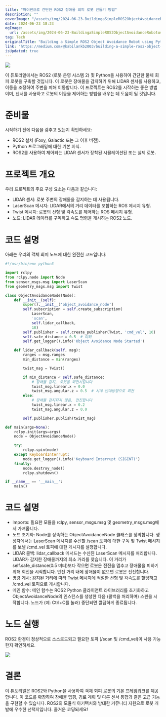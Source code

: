 ```yaml
---
title: "파이썬으로 간단한 ROS2 장애물 회피 로봇 만들기 방법"
description: ""
coverImage: "/assets/img/2024-06-23-BuildingaSimpleROS2ObjectAvoidanceRobotusingPython_0.png"
date: 2024-06-23 18:23
ogImage:
  url: /assets/img/2024-06-23-BuildingaSimpleROS2ObjectAvoidanceRobotusingPython_0.png
tag: Tech
originalTitle: "Building a Simple ROS2 Object Avoidance Robot using Python"
link: "https://medium.com/@kabilankb2003/building-a-simple-ros2-object-avoidance-robot-using-python-962f5b8485d7"
isUpdated: true
---
```


<img src="/assets/img/2024-06-23-BuildingaSimpleROS2ObjectAvoidanceRobotusingPython_0.png" />

이 튜토리얼에서는 ROS2 (로봇 운영 시스템 2) 및 Python을 사용하여 간단한 물체 회피 로봇을 구축할 것입니다. 이 로봇은 장애물을 감지하기 위해 LIDAR 센서를 사용하고, 이동을 조정하여 주변을 피해 이동합니다. 이 프로젝트는 ROS2를 시작하는 좋은 방법이며, 센서를 사용하고 로봇의 이동을 제어하는 방법을 배우는 데 도움이 될 것입니다.

# 준비물

시작하기 전에 다음을 갖추고 있는지 확인하세요:

<div class="content-ad"></div>

- ROS2 설치 (Foxy, Galactic 또는 그 이후 버전).
- Python 프로그래밍에 대한 기본 지식.
- ROS2를 사용하여 제어되는 LIDAR 센서가 장착된 시뮬레이션된 또는 실제 로봇.

# 프로젝트 개요

우리 프로젝트의 주요 구성 요소는 다음과 같습니다:

- LIDAR 센서: 로봇 주변의 장애물을 감지하는 데 사용됩니다.
- LaserScan 메시지: LIDAR에서의 거리 데이터를 포함하는 ROS 메시지 유형.
- Twist 메시지: 로봇의 선형 및 각속도를 제어하는 ROS 메시지 유형.
- 노드: LIDAR 데이터를 구독하고 속도 명령을 게시하는 ROS2 노드.

<div class="content-ad"></div>

# 코드 설명

아래는 우리의 객체 회피 노드에 대한 완전한 코드입니다:

```python
#!/usr/bin/env python3

import rclpy
from rclpy.node import Node
from sensor_msgs.msg import LaserScan
from geometry_msgs.msg import Twist

class ObjectAvoidanceNode(Node):
    def __init__(self):
        super().__init__('object_avoidance_node')
        self.subscription = self.create_subscription(
            LaserScan,
            'scan',
            self.lidar_callback,
            10)
        self.publisher = self.create_publisher(Twist, 'cmd_vel', 10)
        self.safe_distance = 0.5  # 미터
        self.get_logger().info('Object Avoidance Node Started')

    def lidar_callback(self, msg):
        ranges = msg.ranges
        min_distance = min(ranges)

        twist_msg = Twist()

        if min_distance < self.safe_distance:
            # 장애물 감지, 로봇을 회전시킵니다
            twist_msg.linear.x = 0.0
            twist_msg.angular.z = 0.5  # 시계 반대방향으로 회전
        else:
            # 장애물 감지되지 않음, 전진합니다
            twist_msg.linear.x = 0.2
            twist_msg.angular.z = 0.0

        self.publisher.publish(twist_msg)

def main(args=None):
    rclpy.init(args=args)
    node = ObjectAvoidanceNode()

    try:
        rclpy.spin(node)
    except KeyboardInterrupt:
        node.get_logger().info('Keyboard Interrupt (SIGINT)')
    finally:
        node.destroy_node()
        rclpy.shutdown()

if __name__ == '__main__':
    main()
```

# 코드 설명

<div class="content-ad"></div>

- Imports: 필요한 모듈을 rclpy, sensor_msgs.msg 및 geometry_msgs.msg에서 가져옵니다.
- 노드 초기화: Node를 상속하는 ObjectAvoidanceNode 클래스를 정의합니다. 생성자에서는 LaserScan 메시지를 수신할 /scan 토픽에 대한 구독 및 Twist 메시지를 보낼 /cmd_vel 토픽에 대한 게시자를 설정합니다.
- LIDAR 콜백: lidar_callback 메서드는 수신된 LaserScan 메시지를 처리합니다. LIDAR가 감지한 장애물까지의 최소 거리를 찾습니다. 이 거리가 self.safe_distance(0.5 미터)보다 작으면 로봇은 전진을 멈추고 장애물을 피하기 위해 회전을 시작합니다. 안전 거리 내에 장애물이 없으면 로봇은 전진합니다.
- 명령 게시: 감지된 거리에 따라 Twist 메시지에 적절한 선형 및 각속도를 할당하고 /cmd_vel 토픽으로 게시합니다.
- 메인 함수: 메인 함수는 ROS2 Python 클라이언트 라이브러리를 초기화하고 ObjectAvoidanceNode의 인스턴스를 생성한 다음 (콜백을 처리하며) 스핀을 시작합니다. 노드가 (예: Ctrl+C를 눌러) 중단되면 깔끔하게 종료됩니다.

# 노드 실행

ROS2 환경이 정상적으로 소스로드되고 필요한 토픽 (/scan 및 /cmd_vel)이 사용 가능한지 확인하세요.

<img src="https://miro.medium.com/v2/resize:fit:1400/1*XNR1_8EGSFbgsAnJUJ05FQ.gif" />

<div class="content-ad"></div>

# 결론

이 튜토리얼은 ROS2와 Python을 사용하여 객체 회피 로봇의 기본 프레임워크를 제공합니다. 이 코드를 확장하여 장애물 맵핑, 경로 계획 및 다른 센서 통합과 같은 고급 기능을 구현할 수 있습니다. ROS2의 모듈식 아키텍처와 방대한 커뮤니티 지원으로 로봇 개발에 우수한 선택지입니다. 즐거운 코딩되세요!
